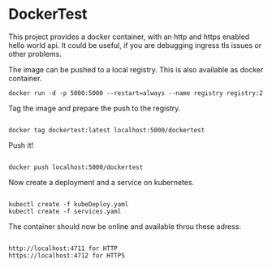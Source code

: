 # DockerTest
This project provides a docker container, with an http and https enabled hello world api. It could be useful, if you are debugging ingress tls issues or other problems.

The image can be pushed to a local registry. This is also available as docker container.
<pre><code>docker run -d -p 5000:5000 --restart=always --name registry registry:2</pre></code>

Tag the image and prepare the push to the registry.
<pre><code>
docker tag dockertest:latest localhost:5000/dockertest
</pre></code>
Push it!
<pre><code>
docker push localhost:5000/dockertest
</pre></code>

Now create a deployment and a service on kubernetes.
<pre><code>
kubectl create -f kubeDeploy.yaml
kubectl create -f services.yaml
</pre></code>

The container should now be online and available throu these adress:
<pre><code>
http://localhost:4711 for HTTP
https://localhost:4712 for HTTPS
</pre></code>
